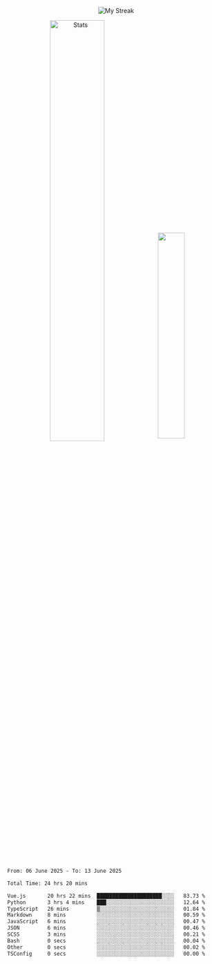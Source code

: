<p align="center">
<picture>
  <source media="(prefers-color-scheme: dark)" srcset="http://github-readme-streak-stats.herokuapp.com?user=semolik&theme=dark&hide_border=true&background=DD272700">
  <img alt="My Streak" src="http://github-readme-streak-stats.herokuapp.com?user=semolik&hide_border=true">
</picture>
</p>
<div align="center">
  <picture>
    <source media="(prefers-color-scheme: dark)" srcset="https://github-readme-stats.vercel.app/api?username=semolik&show_icons=true&bg_color=DD272700&hide_border=true&theme=dark">
        <img alt="Stats" src="https://github-readme-stats.vercel.app/api?username=semolik&show_icons=true&bg_color=DD272700&hide_border=true" width="50%" >
  </picture>
  <sup>
  <picture>
  <source media="(prefers-color-scheme: dark)" srcset="https://github-readme-stats.vercel.app/api/top-langs/?username=semolik&layout=compact&hide_border=true&bg_color=DD272700&theme=dark">
  <img src="https://github-readme-stats.vercel.app/api/top-langs/?username=semolik&layout=compact&hide_border=true" width="35%" />
  </picture>
  </sup>
</div>
<!--START_SECTION:waka-->

```txt
From: 06 June 2025 - To: 13 June 2025

Total Time: 24 hrs 20 mins

Vue.js       20 hrs 22 mins  █████████████████████░░░░   83.73 %
Python       3 hrs 4 mins    ███░░░░░░░░░░░░░░░░░░░░░░   12.64 %
TypeScript   26 mins         ▒░░░░░░░░░░░░░░░░░░░░░░░░   01.84 %
Markdown     8 mins          ░░░░░░░░░░░░░░░░░░░░░░░░░   00.59 %
JavaScript   6 mins          ░░░░░░░░░░░░░░░░░░░░░░░░░   00.47 %
JSON         6 mins          ░░░░░░░░░░░░░░░░░░░░░░░░░   00.46 %
SCSS         3 mins          ░░░░░░░░░░░░░░░░░░░░░░░░░   00.21 %
Bash         0 secs          ░░░░░░░░░░░░░░░░░░░░░░░░░   00.04 %
Other        0 secs          ░░░░░░░░░░░░░░░░░░░░░░░░░   00.02 %
TSConfig     0 secs          ░░░░░░░░░░░░░░░░░░░░░░░░░   00.00 %
```

<!--END_SECTION:waka-->

